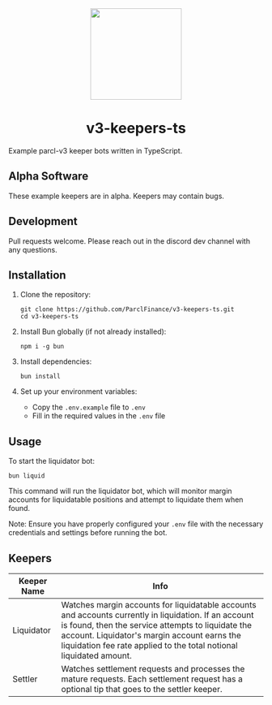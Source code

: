<div align="center">
<img height="180" src="https://app.parcl.co/favicon.png"/>
<h1>v3-keepers-ts</h1>
</div>

Example parcl-v3 keeper bots written in TypeScript.

## Alpha Software

These example keepers are in alpha. Keepers may contain bugs.

## Development

Pull requests welcome. Please reach out in the discord dev channel with any questions.

## Installation

1. Clone the repository:
   ```
   git clone https://github.com/ParclFinance/v3-keepers-ts.git
   cd v3-keepers-ts
   ```

2. Install Bun globally (if not already installed):
   ```
   npm i -g bun
   ```

3. Install dependencies:
   ```
   bun install
   ```

4. Set up your environment variables:
   - Copy the `.env.example` file to `.env`
   - Fill in the required values in the `.env` file

## Usage

To start the liquidator bot:

```
bun liquid
```

This command will run the liquidator bot, which will monitor margin accounts for liquidatable positions and attempt to liquidate them when found.

Note: Ensure you have properly configured your `.env` file with the necessary credentials and settings before running the bot.

## Keepers

| Keeper Name | Info                                                                                                                                                                                                                                                                             |
| ----------- | -------------------------------------------------------------------------------------------------------------------------------------------------------------------------------------------------------------------------------------------------------------------------------- |
| Liquidator  | Watches margin accounts for liquidatable accounts and accounts currently in liquidation. If an account is found, then the service attempts to liquidate the account. Liquidator's margin account earns the liquidation fee rate applied to the total notional liquidated amount. |
| Settler     | Watches settlement requests and processes the mature requests. Each settlement request has a optional tip that goes to the settler keeper.                                                                                                                                       |
